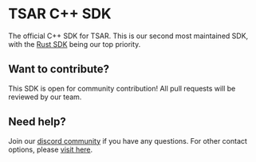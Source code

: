 # TSAR C++ SDK

The official C++ SDK for TSAR. This is our second most maintained SDK, with the [Rust SDK](https://github.com/tsarcc/rust-sdk) being our top priority.

## Want to contribute?

This SDK is open for community contribution! All pull requests will be reviewed by our team.

## Need help?

Join our [discord community](https://discord.com/invite/JReXjQCVPw) if you have any questions. For other contact options, please [visit here](https://tsar.cc/about/social).
